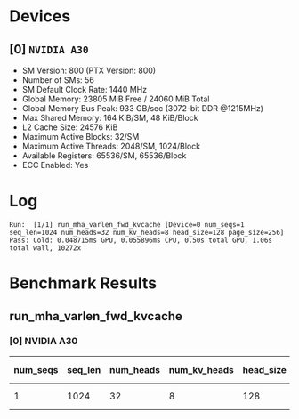 # Devices

## [0] `NVIDIA A30`
* SM Version: 800 (PTX Version: 800)
* Number of SMs: 56
* SM Default Clock Rate: 1440 MHz
* Global Memory: 23805 MiB Free / 24060 MiB Total
* Global Memory Bus Peak: 933 GB/sec (3072-bit DDR @1215MHz)
* Max Shared Memory: 164 KiB/SM, 48 KiB/Block
* L2 Cache Size: 24576 KiB
* Maximum Active Blocks: 32/SM
* Maximum Active Threads: 2048/SM, 1024/Block
* Available Registers: 65536/SM, 65536/Block
* ECC Enabled: Yes

# Log

```
Run:  [1/1] run_mha_varlen_fwd_kvcache [Device=0 num_seqs=1 seq_len=1024 num_heads=32 num_kv_heads=8 head_size=128 page_size=256]
Pass: Cold: 0.048715ms GPU, 0.055896ms CPU, 0.50s total GPU, 1.06s total wall, 10272x 
```

# Benchmark Results

## run_mha_varlen_fwd_kvcache

### [0] NVIDIA A30

| num_seqs | seq_len | num_heads | num_kv_heads | head_size | page_size | Memory Reads | Memory Writes | Memory Usage | Tokens | Samples | CPU Time  | Noise  | GPU Time  | Noise  | Elem/s  | GlobalMem BW | BWUtil |
|----------|---------|-----------|--------------|-----------|-----------|--------------|---------------|--------------|--------|---------|-----------|--------|-----------|--------|---------|--------------|--------|
|        1 |    1024 |        32 |            8 |       128 |       256 |    4.008 MiB |     8.000 KiB |         4096 |   1024 |  10272x | 55.896 us | 33.95% | 48.715 us | 14.35% | 21.020M |  86.436 GB/s |  9.26% |
